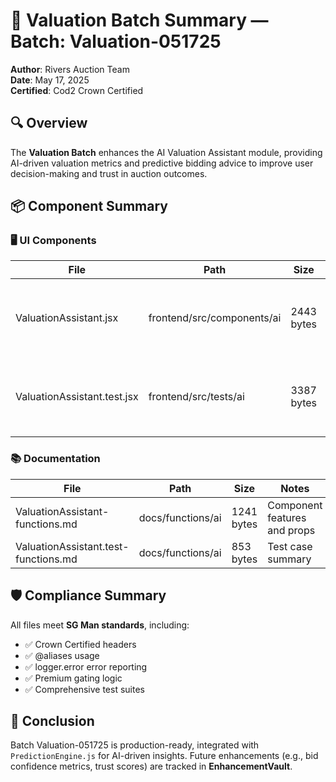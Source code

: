 # 👑 Valuation Batch Summary — Batch: Valuation-051725
**Author**: Rivers Auction Team  
**Date**: May 17, 2025  
**Certified**: Cod2 Crown Certified

## 🔍 Overview
The **Valuation Batch** enhances the AI Valuation Assistant module, providing AI-driven valuation metrics and predictive bidding advice to improve user decision-making and trust in auction outcomes.

## 📦 Component Summary

### 🖥️ UI Components
| File | Path | Size | Purpose | Compliance |
|------|------|------|---------|------------|
| ValuationAssistant.jsx | frontend/src/components/ai | 2443 bytes | Displays valuation metrics and bidding advice | ✅ Crown Certified |
| ValuationAssistant.test.jsx | frontend/src/tests/ai | 3387 bytes | Tests rendering, premium gating, and API calls | ✅ SG Man Compliant |

### 📚 Documentation
| File | Path | Size | Notes |
|------|------|------|-------|
| ValuationAssistant-functions.md | docs/functions/ai | 1241 bytes | Component features and props |
| ValuationAssistant.test-functions.md | docs/functions/ai | 853 bytes | Test case summary |

## 🛡 Compliance Summary
All files meet **SG Man standards**, including:
- ✅ Crown Certified headers
- ✅ @aliases usage
- ✅ logger.error error reporting
- ✅ Premium gating logic
- ✅ Comprehensive test suites

## 🚀 Conclusion
Batch Valuation-051725 is production-ready, integrated with `PredictionEngine.js` for AI-driven insights. Future enhancements (e.g., bid confidence metrics, trust scores) are tracked in **EnhancementVault**.